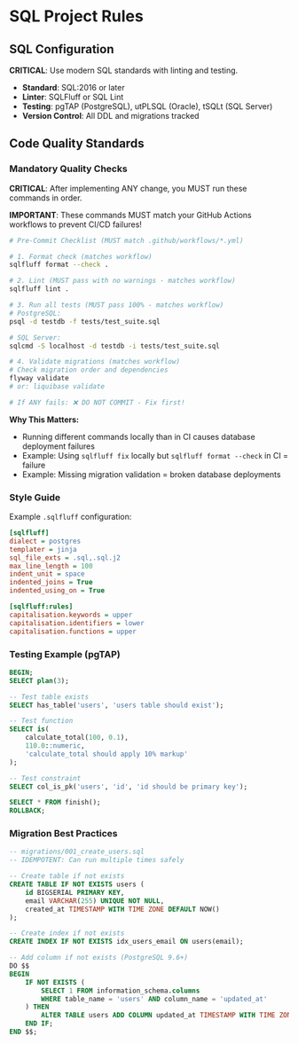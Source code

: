 <!-- SQL:START -->
# SQL Project Rules

## SQL Configuration

**CRITICAL**: Use modern SQL standards with linting and testing.

- **Standard**: SQL:2016 or later
- **Linter**: SQLFluff or SQL Lint
- **Testing**: pgTAP (PostgreSQL), utPLSQL (Oracle), tSQLt (SQL Server)
- **Version Control**: All DDL and migrations tracked

## Code Quality Standards

### Mandatory Quality Checks

**CRITICAL**: After implementing ANY change, you MUST run these commands in order.

**IMPORTANT**: These commands MUST match your GitHub Actions workflows to prevent CI/CD failures!

```bash
# Pre-Commit Checklist (MUST match .github/workflows/*.yml)

# 1. Format check (matches workflow)
sqlfluff format --check .

# 2. Lint (MUST pass with no warnings - matches workflow)
sqlfluff lint .

# 3. Run all tests (MUST pass 100% - matches workflow)
# PostgreSQL:
psql -d testdb -f tests/test_suite.sql

# SQL Server:
sqlcmd -S localhost -d testdb -i tests/test_suite.sql

# 4. Validate migrations (matches workflow)
# Check migration order and dependencies
flyway validate
# or: liquibase validate

# If ANY fails: ❌ DO NOT COMMIT - Fix first!
```

**Why This Matters:**
- Running different commands locally than in CI causes database deployment failures
- Example: Using `sqlfluff fix` locally but `sqlfluff format --check` in CI = failure
- Example: Missing migration validation = broken database deployments

### Style Guide

Example `.sqlfluff` configuration:
```ini
[sqlfluff]
dialect = postgres
templater = jinja
sql_file_exts = .sql,.sql.j2
max_line_length = 100
indent_unit = space
indented_joins = True
indented_using_on = True

[sqlfluff:rules]
capitalisation.keywords = upper
capitalisation.identifiers = lower
capitalisation.functions = upper
```

### Testing Example (pgTAP)

```sql
BEGIN;
SELECT plan(3);

-- Test table exists
SELECT has_table('users', 'users table should exist');

-- Test function
SELECT is(
    calculate_total(100, 0.1),
    110.0::numeric,
    'calculate_total should apply 10% markup'
);

-- Test constraint
SELECT col_is_pk('users', 'id', 'id should be primary key');

SELECT * FROM finish();
ROLLBACK;
```

### Migration Best Practices

```sql
-- migrations/001_create_users.sql
-- IDEMPOTENT: Can run multiple times safely

-- Create table if not exists
CREATE TABLE IF NOT EXISTS users (
    id BIGSERIAL PRIMARY KEY,
    email VARCHAR(255) UNIQUE NOT NULL,
    created_at TIMESTAMP WITH TIME ZONE DEFAULT NOW()
);

-- Create index if not exists
CREATE INDEX IF NOT EXISTS idx_users_email ON users(email);

-- Add column if not exists (PostgreSQL 9.6+)
DO $$
BEGIN
    IF NOT EXISTS (
        SELECT 1 FROM information_schema.columns
        WHERE table_name = 'users' AND column_name = 'updated_at'
    ) THEN
        ALTER TABLE users ADD COLUMN updated_at TIMESTAMP WITH TIME ZONE;
    END IF;
END $$;
```

<!-- SQL:END -->


